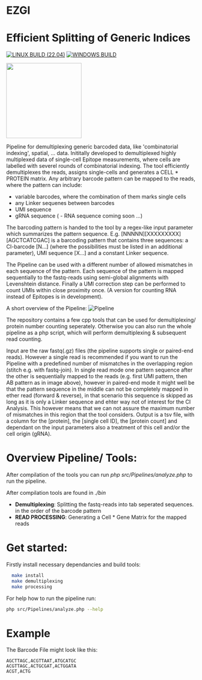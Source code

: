 # EZGI
# Efficient Splitting of Generic Indices

[![LINUX BUILD (22.04)](https://github.com/tstohn/CombinatorialIndexingPipeline/actions/workflows/makefile.yml/badge.svg)](https://github.com/tstohn/CombinatorialIndexingPipeline/actions/workflows/makefile.yml)
[![WINDOWS BUILD](https://github.com/tstohn/CombinatorialIndexingPipeline/actions/workflows/windows.yml/badge.svg)](https://github.com/tstohn/CombinatorialIndexingPipeline/actions/workflows/windows.yml)


<img src=https://github.com/tstohn/CombinatorialIndexingPipeline/blob/master/docs/media/DemultiplexingLogo.png width="200" />

Pipeline for demultiplexing generic barcoded data, like 'combinatorial indexing', spatial, ...  data. Inititally developed to demultiplexed highly multiplexed data of single-cell Epitope measurements, where cells are labelled with severel rounds of combinatorial indexing. The tool efficiently demultiplexes the reads, assigns single-cells and generates a CELL * PROTEIN matrix.
Any arbitrary barcode pattern can be mapped to the reads, where the pattern can include: 
  - variable barcodes, where the combination of them marks single cells
  - any Linker sequenes between barcodes
  - UMI sequence
  - gRNA sequence
  ( - RNA sequence coming soon ...)

The barcoding pattern is handed to the tool by a regex-like input parameter which summarizes the pattern sequence. E.g. [NNNNN][XXXXXXXXX][AGCTCATCGAC] is a barcoding pattern that contains three sequences: a CI-barcode [N...] (where the possibilities must be listed in an additional parameter), UMI sequence [X...] and a constant Linker sequence.

The Pipeline can be used with a different number of allowed mismatches in each sequence of the pattern. Each sequence of the pattern is mapped sequentially to the fastq-reads using semi-global alignments with Levenshtein distance.
Finally a UMI correction step can be performed to count UMIs within close proximity once.
(A version for counting RNA instead of Epitopes is in development).

A short overview of the Pipeline:
![Pipeline](https://github.com/tstohn/CombinatorialIndexingPipeline/blob/master/docs/media/ScDemultiplex.png)

The repository contains a few cpp tools that can be used for demultiplexing/ protein number counting seperately.
Otherwise you can also run the whole pipeline as a php script, which will perform demultiplexing & subsequent read counting.

Input are the raw fastq(.gz) files (the pipeline supports single or paired-end reads). However a single read is recommended if you want to run the Pipeline with a predefined number of mismatches in the overlapping region (stitch e.g. with fastq-join). In single read mode one pattern sequence after the other is sequentially mapped to the reads (e.g. first UMI pattern, then AB pattern as in image above), however in paired-end mode it might well be that the pattern sequence in the middle can not be completely mapped in ether read (forward & reverse), in that scenario this sequence is skipped as long as it is only a Linker sequence and ehter way not of interest for the CI Analysis. This however means that we can not assure the maximum number of mismatches in this region that the tool considers.
Output is a tsv file, with a column for the [protein], the [single cell ID], the [protein count] and dependant on the input parameters also a treatment of this cell and/or the cell origin (gRNA).


# Overview Pipeline/ Tools:

After compilation of the tools you can run *php src/Pipelines/analyze.php* to run the pipeline.

After compilation tools are found in *./bin*
  - **Demultiplexing**: Splitting the fastq-reads into tab seperated sequences. in the order of the barcode pattern
  - **READ PROCESSING**: Generating a Cell * Gene Matrix for the mapped reads
   
  
# Get started:

Firstly install necessary dependancies and build tools:
```bash
  make install
  make demultiplexing
  make processing
```
  
 For help how to run the pipeline run:
 ```bash
 php src/Pipelines/analyze.php --help
 ```

# Example

The Barcode File might look like this:

```
AGCTTAGC,ACGTTAAT,ATGCATGC
ACGTTAGC,ACTGCGAT,ACTGGATA
ACGT,ACTG
```
